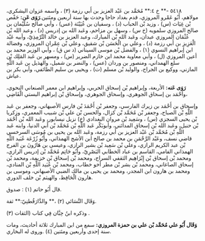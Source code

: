 ٥٤١٨ -** خ ٤:** مُحَمَّد بن عَبْد العزيز بن أَبي رزمة (٣) ، واسمه غزوان اليشكري، مولاهم، أَبُو عَمْرو المروزي، قدم بغداد حاجا وحدث بها سنة أربعين ومئتين.**رَوَى عَن:** حَفْص بْن غِيَاث (س) ، وزيد بْن الحباب (د) ، وسفيان بن عُيَيْنَة (عس) ، وأبي صالح سُلَيْمان بن صالح المروزي سلمويه (خ س) ، وسهل بن مزاحم، وعَبد الله بن إدريس (د) ، وعبد الله بْن عُثْمَان المروزي عبدان، وعَبد الله بْن المبارك، وعبد العزيز بن خالد التِّرْمِذِيّ، وأبيه عَبْد الْعَزِيزِ بن أَبي رزمة (د) ، وعلي بن الْحَسَن بْن شقيق، وعلي بْن عِمْران المروزي، وفضالة ابن إبراهيم النسوي (١) ، والفضل بْن موسى السيناني (د س ق) ، وأبي الوزير محمد بن أعين المروزي (ل) ، وأبي معاوية محمد ابن خازم الضرير (س) ، ومسهر بن عَبد المَلِك بْن سلع الهمداني، ومنصور بن وردان (عس) ، والنضر بن شميل، والهذيل بن عَبد اللَّهِ المازني، ووكيع بن الجراح، والوليد بْن مسلم (ت) ، ويحيى بن سليم الطائفي، وأبي بكر بن عياش.

**رَوَى عَنه:** الأربعة، وإبراهيم بْن إسحاق الحربي، وإبراهيم ابن معمر الصنعاني النحوي، وأَحْمَد بن إسحاق الجوهري، وإسحاق الجوهري، وإسحاق بْن إبراهيم البستي الْقَاضِي،

وإسحاق بن أَحْمَد بن زيرك الفارسي، وجعفر بْن أَحْمَدَ بْن فارس الأصبهاني، وجعفر بن عَبد اللَّهِ بْن الصباح، وجعفر بْن مُحَمَّد بْن كزال، والحسن بْن علي بْن شبيب المعمري، وزكريا بْن يحيى السجزي (س) ، وسَعِيد بْن مروان البغدادي (خ) نزيل نيسابور، وعَبد الله بْن أَحْمَد بْن حنبل، وعَبد الله بْن إسحاق المدائني، وأبوبَكْر عَبد اللَّهِ بْن مُحَمَّد بْن أَبي الدنيا، وابنه عَبد اللَّهِ بْن مُحَمَّد بْن عَبْد العزيز بن أَبي رزمة، وعَبد الله بن يحيى بن مُوسَى السرخسي قاضي نسف، وعَبْد الرَّحْمَنِ بن محمد بن صالح ابن الأشج الهمذاني، وأَبُو زُرْعَة عُبَيد اللَّهِ بْن عبد الكريم الرازي، وعلي بْن سَعِيد بْن بشير الرازي، وعيسى بن هَارُونَ بن الفرج الهمذاني الفامي، القاسم بن عباد الخطابي البَصْرِيّ، وأَبُو حَاتِم مُحَمَّد بْن إدريس الرازي، ومحمد بْن إسحاق بْن إِبْرَاهِيم الثقفي السراج، ومحمد بْن إسحاق بْن خزيمة، ومحمد بْن إسحاق الصاغاني، ومحمد بْن بشر بْن مطر أخو خطاب، ومحمد بْن عُبَيد اللَّهِ بْن المنادي، ومحمد بن هارون ابن المجدر، ومحمد بن يحيى بن مالك الضبي الأصبهاني، وموسى بن هارون الْحَافِظ، والهيثم بْن خلف الدوري.

قال أَبُو حاتم (١) : صدوق.

وَقَال النَّسَائي (٢) ،** والدَّارَقُطنِيّ:** ثقة.

وذكره ابنُ حِبَّان فِي كتاب (الثقات (٣) .

**وَقَال أَبُو علي مُحَمَّد بْن علي بن حمزة المروزي:** سمع من ابن المبارك ثلاثة أحاديث، ومات سنة إحدى وأربعين ومئتين (٤) .وروى له البخاري.